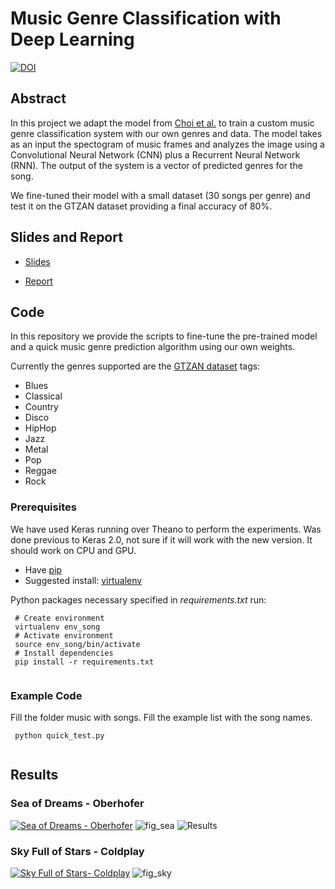 # Music Genre Classification with Deep Learning

[![DOI](https://zenodo.org/badge/74898449.svg)](https://zenodo.org/badge/latestdoi/74898449)

## Abstract

In this project we adapt the model from [Choi et al.](https://github.com/keunwoochoi/music-auto_tagging-keras) to train a custom music genre classification system with our own genres and data. The model takes as an input the spectogram of music frames and analyzes the image using a Convolutional Neural Network (CNN) plus a Recurrent Neural Network (RNN). The output of the system is a vector of predicted genres for the song. 

We fine-tuned their model with a small dataset (30 songs per genre) and test it on the GTZAN dataset providing a final accuracy of 80%. 

## Slides and Report

- [Slides](https://github.com/jsalbert/music-genre-classification/blob/master/Slides.pdf)

- [Report](https://github.com/jsalbert/music-genre-classification/blob/master/Music_genre_recognition.pdf)

## Code 

In this repository we provide the scripts to fine-tune the pre-trained model and a quick music genre prediction algorithm using our own weights. 

Currently the genres supported are the [GTZAN dataset](http://marsyasweb.appspot.com/download/data_sets/) tags:

- Blues
- Classical
- Country
- Disco
- HipHop
- Jazz
- Metal
- Pop
- Reggae
- Rock

### Prerequisites

We have used Keras running over Theano to perform the experiments. Was done previous to Keras 2.0, not sure if it will work with the new version. It should work on CPU and GPU. 
- Have [pip](https://pip.pypa.io/en/stable/installing/) 
- Suggested install: [virtualenv](https://virtualenv.pypa.io/en/stable/)

Python packages necessary specified in *requirements.txt* run:
```
 # Create environment
 virtualenv env_song
 # Activate environment
 source env_song/bin/activate
 # Install dependencies
 pip install -r requirements.txt
 
```

### Example Code

Fill the folder music with songs. Fill the example list with the song names. 
```
 python quick_test.py
 
```

## Results

### Sea of Dreams - Oberhofer
[![Sea of Dreams - Oberhofer](https://github.com/jsalbert/Music-Genre-Classification-with-Deep-Learning/blob/master/figs/sea.png?raw=true)](https://www.youtube.com/watch?v=mIDWsTwstgs)
![fig_sea](https://github.com/jsalbert/Music-Genre-Classification-with-Deep-Learning/blob/master/figs/seaofdreams.png?raw=true) 
![Results](https://github.com/jsalbert/Music-Genre-Classification-with-Deep-Learning/blob/master/figs/output.png?raw=true)

### Sky Full of Stars - Coldplay
[![Sky Full of Stars- Coldplay](https://github.com/jsalbert/Music-Genre-Classification-with-Deep-Learning/blob/master/figs/sky.png?raw=true)](https://www.youtube.com/watch?v=zp7NtW_hKJI) 
![fig_sky](https://github.com/jsalbert/Music-Genre-Classification-with-Deep-Learning/blob/master/figs/skyfullofstars.png?raw=true) 


